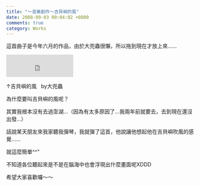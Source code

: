 ```yaml
---
title: "～音樂創作～吉貝嶼的風"
date: 2008-09-03 00:04:02 +0800
comments: true
category: Works
---
```

<p>這首曲子是今年六月的作品，由於大兜蟲很懶，所以拖到現在才放上來......</p><p><iframe src="http://vlog.xuite.net/vlog/guest/external.php?media_id=S2Z6TEJWLTEzNjYzNjIuZmx2&amp;pt=2&amp;ar=1&amp;as=1&amp;pw=180" width="180" height="60" marginwidth="0" marginheight="0" frameborder="0" scrolling="no"></iframe></p><p>&uarr;吉貝嶼的風&nbsp;&nbsp; by大兜蟲</p><p>為什麼要叫吉貝嶼的風呢？</p><p>其實我根本沒有去過澎湖...（因為有太多原因了...我兩年前就要去，去到現在還沒出發...）</p><p>話說某天朋友來我家聽我彈琴，我就彈了這首，他說讓他想起他在吉貝嶼吹風的感覺......</p><p>就這麼簡單^^"</p><p>不知道各位聽起來是不是在腦海中也會浮現出什麼畫面呢XDDD</p><p>希望大家喜歡囉～～</p><p>&nbsp;</p><p>&nbsp;</p>
